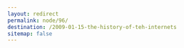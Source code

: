 ```yaml
---
layout: redirect
permalink: node/96/
destination: /2009-01-15-the-history-of-teh-internets
sitemap: false
---
```

